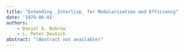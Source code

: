```yaml
---
title: "Extending _Interlisp_ for Modularization and Efficiency"
date: '1979-06-01'
authors: 
    - Daniel G. Bobrow
    - L. Peter Deutsch
abstract: "(Abstract not available)"
---
```


